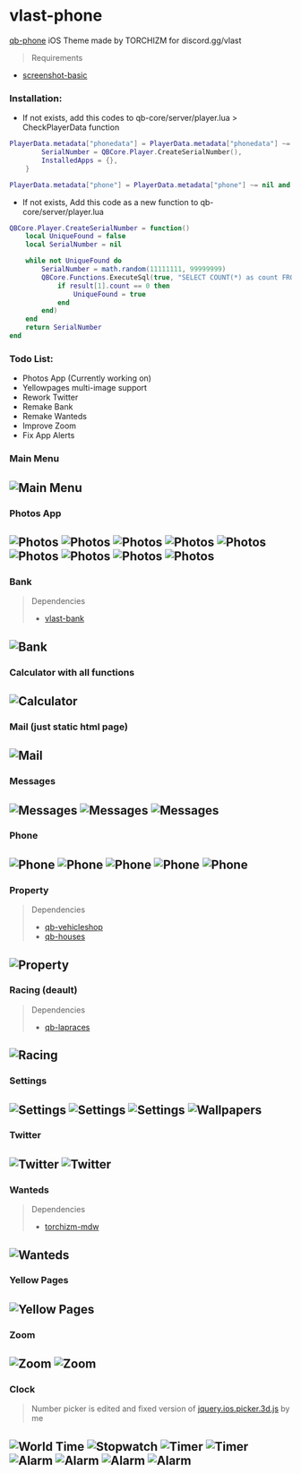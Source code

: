 # vlast-phone
[qb-phone](https://github.com/qbcore-framework/qb-phone) iOS Theme made by TORCHIZM for discord.gg/vlast

> Requirements
* [screenshot-basic](https://github.com/citizenfx/screenshot-basic)

### Installation:
* If not exists, add this codes to qb-core/server/player.lua > CheckPlayerData function
```lua
PlayerData.metadata["phonedata"] = PlayerData.metadata["phonedata"] ~= nil and PlayerData.metadata["phonedata"] or {
        SerialNumber = QBCore.Player.CreateSerialNumber(),
        InstalledApps = {},
    }

PlayerData.metadata["phone"] = PlayerData.metadata["phone"] ~= nil and PlayerData.metadata["phone"] or {}
```

* If not exists, Add this code as a new function to qb-core/server/player.lua
```lua
QBCore.Player.CreateSerialNumber = function()
    local UniqueFound = false
    local SerialNumber = nil

    while not UniqueFound do
        SerialNumber = math.random(11111111, 99999999)
        QBCore.Functions.ExecuteSql(true, "SELECT COUNT(*) as count FROM `players` WHERE `metadata` LIKE '%"..SerialNumber.."%'", function(result)
            if result[1].count == 0 then
                UniqueFound = true
            end
        end)
    end
    return SerialNumber
end
```


### Todo List:
* Photos App (Currently working on)
* Yellowpages multi-image support
* Rework Twitter
* Remake Bank
* Remake Wanteds
* Improve Zoom
* Fix App Alerts

### Main Menu
![Main Menu](/readme/1.png)
-----
### Photos App
![Photos](/readme/photos_1.png)
![Photos](/readme/photos_2.png)
![Photos](/readme/photos_3.png)
![Photos](/readme/photos_4.png)
![Photos](/readme/photos_5.png)
![Photos](/readme/photos_6.png)
![Photos](/readme/photos_7.png)
![Photos](/readme/photos_8.png)
![Photos](/readme/photos_9.png)
-----
### Bank
> Dependencies
> * [vlast-bank](https://github.com/torchizm/vlast-bank)


![Bank](/readme/bank_1.png)
-----
### Calculator with all functions
![Calculator](/readme/calculator.png)
-----
### Mail (just static html page)
![Mail](/readme/mail.png)
-----
### Messages
![Messages](/readme/messages_1.png)
![Messages](/readme/messages_2.png)
![Messages](/readme/messages_3.png)
-----
### Phone
![Phone](/readme/phone_1.png)
![Phone](/readme/phone_2.png)
![Phone](/readme/phone_3.png)
![Phone](/readme/phone_4.png)
![Phone](/readme/phone_5.png)
-----
### Property
> Dependencies
> - [qb-vehicleshop](https://github.com/qbcore-framework/qb-vehicleshop)
> - [qb-houses](https://github.com/qbcore-framework/qb-houses)

![Property](/readme/property.png)
-----
### Racing (deault)
> Dependencies
> - [qb-lapraces](https://github.com/qbcore-framework/qb-lapraces)

![Racing](/readme/racing.png)
-----
### Settings
![Settings](/readme/settings_1.png)
![Settings](/readme/settings_2.png)
![Settings](/readme/settings_3.png)
![Wallpapers](/readme/wallpaper_1.png)
-----
### Twitter
![Twitter](/readme/twitter_1.png)
![Twitter](/readme/twitter_2.png)
-----
### Wanteds
> Dependencies
> - [torchizm-mdw](https://github.com/torchizm/torchizm-mdw)

![Wanteds](/readme/wanteds.png)
-----
### Yellow Pages
![Yellow Pages](/readme/yellow_pages_1.png)
-----
### Zoom
![Zoom](/readme/zoom_1.png)
![Zoom](/readme/zoom_2.png)
-----
### Clock
> Number picker is edited and fixed version of [jquery.ios.picker.3d.js](https://github.com/ashvin777/jquery.ios.picker.3d.js) by me

![World Time](/readme/clock_1.png)
![Stopwatch](/readme/clock_2.png)
![Timer](/readme/clock_3.png)
![Timer](/readme/clock_4.png)
![Alarm](/readme/clock_5.png)
![Alarm](/readme/clock_6.png)
![Alarm](/readme/clock_7.png)
![Alarm](/readme/clock_8.png)
-----